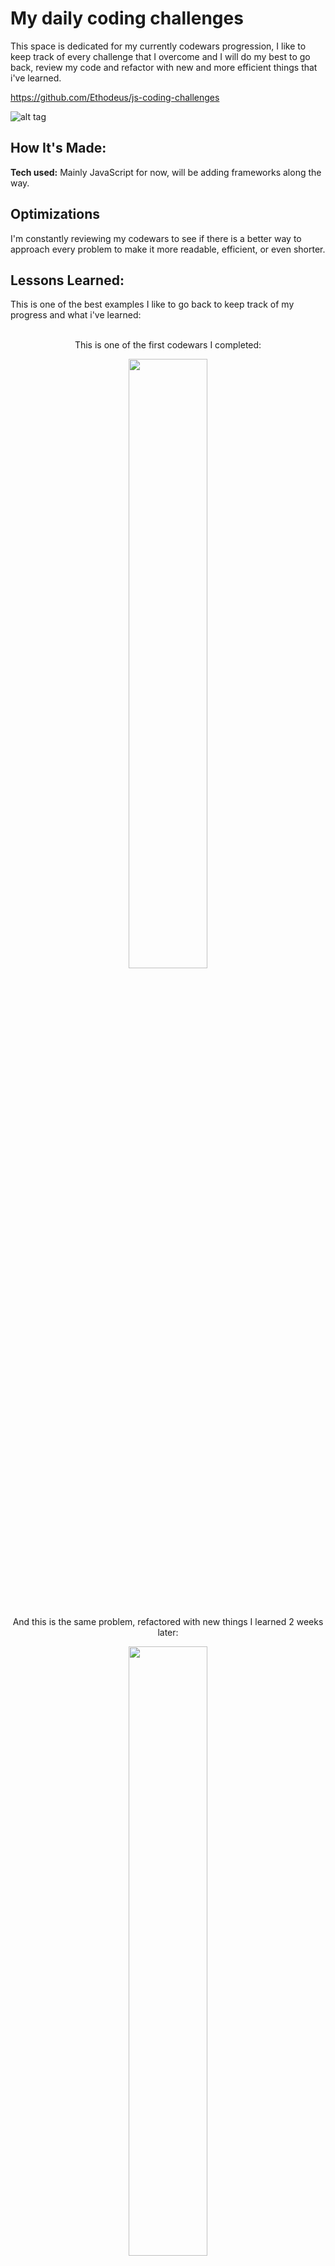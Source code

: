 # My daily coding challenges

This space is dedicated for my currently codewars progression, I like to keep track of every challenge that I overcome and I will do my best to go back, review my code and refactor with new and more efficient things that i've learned. 

https://github.com/Ethodeus/js-coding-challenges

![alt tag](https://www.codewars.com/users/TonyHerbert22ATX/badges/large)

## How It's Made:

**Tech used:** Mainly JavaScript for now, will be adding frameworks along the way. 

## Optimizations

I'm constantly reviewing my codewars to see if there is a better way to approach every problem to make it more readable, efficient, or even shorter.  

## Lessons Learned:

This is one of the best examples I like to go back to keep track of my progress and what i've learned:
<br>
<br>
<p align='center'>
This is one of the first codewars I completed:
</p>

<p align='center'>
<img src="https://user-images.githubusercontent.com/101031188/163731320-20653bdc-4851-4cad-bcf4-7df15e372ed2.png" width="50%">
</p>
<br>
<br>
<p align='center'>
And this is the same problem, refactored with new things I learned 2 weeks later:
</p>

<p align='center'>
<img src="https://user-images.githubusercontent.com/101031188/163731319-7d9fac57-63b7-49b1-b5d7-7adff2d35e40.png" width="50%">
</p>

This is a great motivation to keep learning and not feel discouraged, because even though you feel like you're not making progress or learning much, you are. 
